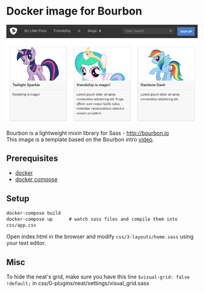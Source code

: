 # Docker image for Bourbon

![screenshot](screenshot.png)

Bourbon is a lightweight mixin library for Sass - http://bourbon.io  
This image is a template based on the Bourbon intro [video](https://www.youtube.com/watch?v=8ItNE_DX6Cc).

## Prerequisites

* [docker](https://docs.docker.com/installation/mac)
* [docker compose](https://docs.docker.com/compose/install)

## Setup

    docker-compose build
    docker-compose up      # watch sass files and compile them into css/app.css

Open index.html in the browser and modify `css/3-layouts/home.sass` using your text editor.

## Misc

To hide the neat's grid, make sure you have this line `$visual-grid: false !default;` in css/0-plugins/neat/settings/visual_grid.sass
